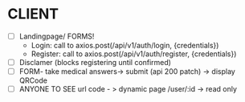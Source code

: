# CLIENT

- [ ] Landingpage/ FORMS!
  - Login: call to axios.post(/api/v1/auth/login, {credentials})
  - Register: call to axios.post(/api/v1/auth/register, {credentials})
- [ ] Disclamer (blocks registering until confirmed)
- [ ] FORM- take medical answers-> submit (api 200 patch) -> display QRCode
- [ ] ANYONE TO SEE url code - > dynamic page /user/:id -> read only
